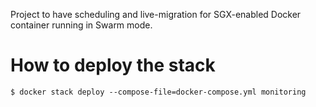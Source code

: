 Project to have scheduling and live-migration for SGX-enabled Docker container running in Swarm mode.

# How to deploy the stack

```
$ docker stack deploy --compose-file=docker-compose.yml monitoring
```
